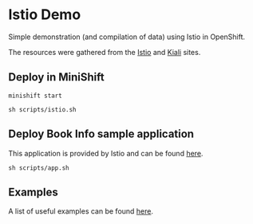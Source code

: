# Istio Demo

Simple demonstration (and compilation of data) using Istio in OpenShift.

The resources were gathered from the [Istio](http://istio.io) and [Kiali](http://kiali.io) sites.

## Deploy in MiniShift

    minishift start

    sh scripts/istio.sh

## Deploy Book Info sample application

This application is provided by Istio and can be found [here](http://istio.io/docs/examples/bookinfo).

    sh scripts/app.sh

## Examples

A list of useful examples can be found [here](http://istio.io/docs/examples/intelligent-routing).

